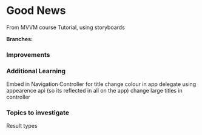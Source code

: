 # Good News 
From MVVM course Tutorial, using storyboards 

**Branches:**
###

### Improvements

### Additional Learning
Embed in Navigation Controller for title 
    change colour in app delegate using appearence api (so its reflected in all on the app)
    change large titles in controller 

### Topics to investigate
Result types





